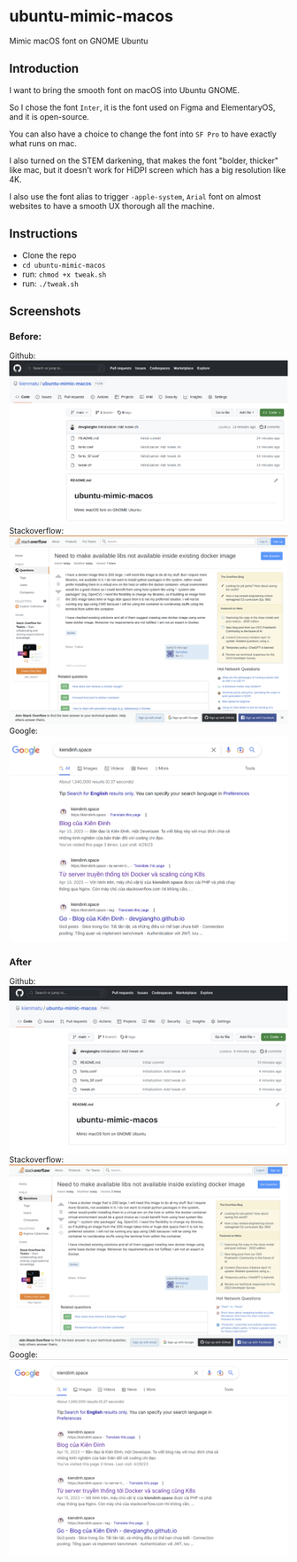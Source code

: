 # ubuntu-mimic-macos
Mimic macOS font on GNOME Ubuntu

## Introduction
I want to bring the smooth font on macOS into Ubuntu GNOME.

So I chose the font `Inter`, it is the font used on Figma and ElementaryOS, and it is open-source.

You can also have a choice to change the font into `SF Pro` to have exactly what runs on mac.

I also turned on the STEM darkening, that makes the font "bolder, thicker" like mac, but it doesn't work for HiDPI screen which has a big resolution like 4K.

I also use the font alias to trigger `-apple-system`, `Arial` font on almost websites to have a smooth UX thorough all the machine.

## Instructions

- Clone the repo
- `cd ubuntu-mimic-macos`
- run: `chmod +x tweak.sh`
- run: `./tweak.sh`


## Screenshots
### Before:
Github:
![Github](./screenshots/github_before.png)
Stackoverflow:
![Stackoverflow](./screenshots/stackoverflow_before.png)
Google:
![Google](./screenshots/google_before.png)

### After
Github:
![Github](./screenshots/github.png)
Stackoverflow:
![Stackoverflow](./screenshots/stackoverflow.png)
Google:
![Google](./screenshots/google.png)